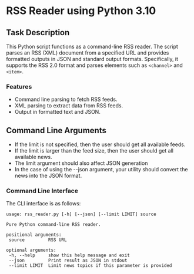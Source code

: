 # RSS Reader using Python 3.10

## Task Description

This Python script functions as a command-line RSS reader. The script parses an RSS (XML) document from a specified URL and provides formatted outputs in JSON and standard output formats. Specifically, it supports the RSS 2.0 format and parses elements such as `<channel>` and `<item>`.

### Features

- Command line parsing to fetch RSS feeds.
- XML parsing to extract data from RSS feeds.
- Output in formatted text and JSON.

## Command Line Arguments
- If the limit is not specified, then the user should get all available feeds.
- If the limit is larger than the feed size, then the user should get all available news.
- The limit argument should also affect JSON generation
- In the case of using the --json argument, your utility should convert the news into the JSON format.


### Command Line Interface

The CLI interface is as follows:

```plaintext
usage: rss_reader.py [-h] [--json] [--limit LIMIT] source

Pure Python command-line RSS reader.

positional arguments:
 source         RSS URL

optional arguments:
 -h, --help     show this help message and exit
 --json         Print result as JSON in stdout
 --limit LIMIT  Limit news topics if this parameter is provided
